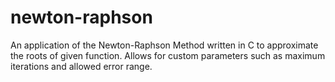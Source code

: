 # newton-raphson
An application of the Newton-Raphson Method written in C to approximate the roots of given function. Allows for custom parameters such as maximum iterations and allowed error range.
